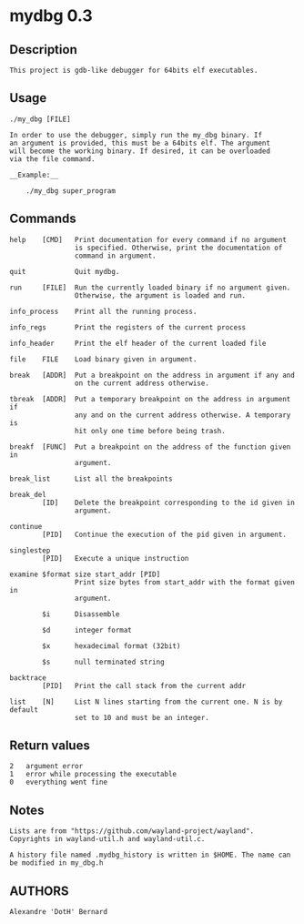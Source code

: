 mydbg 0.3
=========

Description
-----------

    This project is gdb-like debugger for 64bits elf executables.

Usage
-----

    ./my_dbg [FILE]

    In order to use the debugger, simply run the my_dbg binary. If
    an argument is provided, this must be a 64bits elf. The argument
    will become the working binary. If desired, it can be overloaded
    via the file command.

    __Example:__

        ./my_dbg super_program

Commands
--------

    help    [CMD]   Print documentation for every command if no argument
                    is specified. Otherwise, print the documentation of
                    command in argument.

    quit            Quit mydbg.

    run     [FILE]  Run the currently loaded binary if no argument given.
                    Otherwise, the argument is loaded and run.

    info_process    Print all the running process.

    info_regs       Print the registers of the current process

    info_header     Print the elf header of the current loaded file

    file    FILE    Load binary given in argument.

    break   [ADDR]  Put a breakpoint on the address in argument if any and
                    on the current address otherwise.

    tbreak  [ADDR]  Put a temporary breakpoint on the address in argument if
                    any and on the current address otherwise. A temporary is
                    hit only one time before being trash.

    breakf  [FUNC]  Put a breakpoint on the address of the function given in
                    argument.

    break_list      List all the breakpoints

    break_del
            [ID]    Delete the breakpoint corresponding to the id given in
                    argument.

    continue
            [PID]   Continue the execution of the pid given in argument.

    singlestep
            [PID]   Execute a unique instruction

    examine $format size start_addr [PID]
                    Print size bytes from start_addr with the format given in
                    argument.

            $i      Disassemble

            $d      integer format

            $x      hexadecimal format (32bit)

            $s      null terminated string

    backtrace
            [PID]   Print the call stack from the current addr

    list    [N]     List N lines starting from the current one. N is by default
                    set to 10 and must be an integer.

Return values
-------------

    2   argument error
    1   error while processing the executable
    0   everything went fine

Notes
-----

    Lists are from "https://github.com/wayland-project/wayland".
    Copyrights in wayland-util.h and wayland-util.c.

    A history file named .mydbg_history is written in $HOME. The name can
    be modified in my_dbg.h

AUTHORS
-------

    Alexandre 'DotH' Bernard
